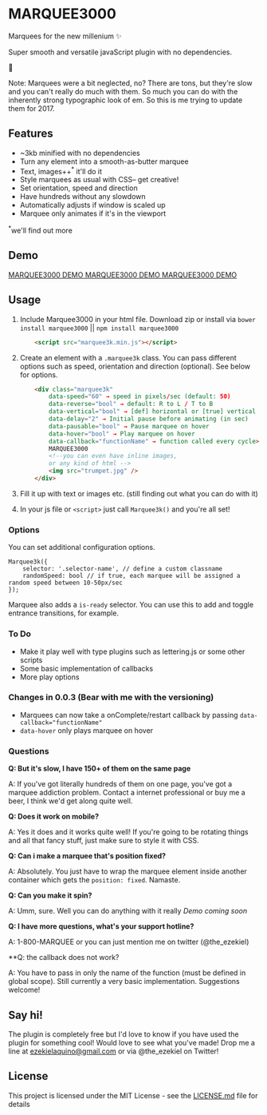 # MARQUEE3000

Marquees for the new millenium ✨

Super smooth and versatile javaScript plugin with no dependencies.

👄

Note: Marquees were a bit neglected, no? There are tons,
but they're slow and you can't really do much with them.
So much you can do with the inherently strong typographic
look of em. So this is me trying to update them for 2017.

## Features
- ~3kb minified with no dependencies
- Turn any element into a smooth-as-butter marquee
- Text, images++<sup>*</sup> it'll do it
- Style marquees as usual with CSS– get creative!
- Set orientation, speed and direction
- Have hundreds without any slowdown
- Automatically adjusts if window is scaled up
- Marquee only animates if it's in the viewport

<sup>*</sup>we'll find out more

## Demo
[MARQUEE3000 DEMO MARQUEE3000 DEMO MARQUEE3000 DEMO](https://ezekielaquino.github.io/Marquee3000/)

## Usage

1. Include Marquee3000 in your html file. Download zip or install via `bower install marquee3000` || `npm install marquee3000`

    ```html
        <script src="marquee3k.min.js"></script>
     ```
        
2. Create an element with a `.marquee3k` class. You can pass different options such as speed, orientation and direction (optional). See below for options.

    ```html
        <div class="marquee3k" 
            data-speed="60" → speed in pixels/sec (default: 50)
            data-reverse="bool" → default: R to L / T to B
            data-vertical="bool" → [def] horizontal or [true] vertical
            data-delay="2" → Initial pause before animating (in sec)
            data-pausable="bool" → Pause marquee on hover
            data-hover="bool" → Play marquee on hover
            data-callback="functionName" → function called every cycle>
            MARQUEE3000
            <!--you can even have inline images,
            or any kind of html -->
            <img src="trumpet.jpg" />
        </div>
    ```
        
3. Fill it up with text or images etc. (still finding out what you can do with it)

4. In your js file or `<script>` just call `Marquee3k()` and you're all set!

### Options

You can set additional configuration options.

    Marquee3k({
        selector: '.selector-name', // define a custom classname
        randomSpeed: bool // if true, each marquee will be assigned a random speed between 10-50px/sec
    });

Marquee also adds a `is-ready` selector. You can use this to add and toggle entrance transitions, for example.

### To Do
- Make it play well with type plugins such as lettering.js or some other scripts
- Some basic implementation of callbacks
- More play options

### Changes in 0.0.3 (Bear with me with the versioning)

- Marquees can now take a onComplete/restart callback by passing `data-callback="functionName"`
- `data-hover` only plays marquee on hover

### Questions

**Q: But it's slow, I have 150+ of them on the same page**

A: If you've got literally hundreds of them on one page, you've got
a marquee addiction problem. Contact a internet professional or
buy me a beer, I think we'd get along quite well.

**Q: Does it work on mobile?**

A: Yes it does and it works quite well! If you're going to be rotating
things and all that fancy stuff, just make sure to style it with CSS.

**Q: Can i make a marquee that's position fixed?**

A: Absolutely. You just have to wrap the marquee element inside another
container which gets the `position: fixed`. Namaste.

**Q: Can you make it spin?**

A: Umm, sure. Well you can do anything with it really *Demo coming soon*

**Q: I have more questions, what's your support hotline?**

A: 1-800-MARQUEE or you can just mention me on twitter (@the_ezekiel)

**Q: the callback does not work?

A: You have to pass in only the name of the function (must be defined in global scope). Still currently a very basic implementation. Suggestions welcome!


## Say hi!
The plugin is completely free but I'd love to know if you have used the plugin for something cool! Would love to see what you've made! Drop me a line at ezekielaquino@gmail.com or via @the_ezekiel on Twitter!

## License

This project is licensed under the MIT License - see the [LICENSE.md](LICENSE.md) file for details
